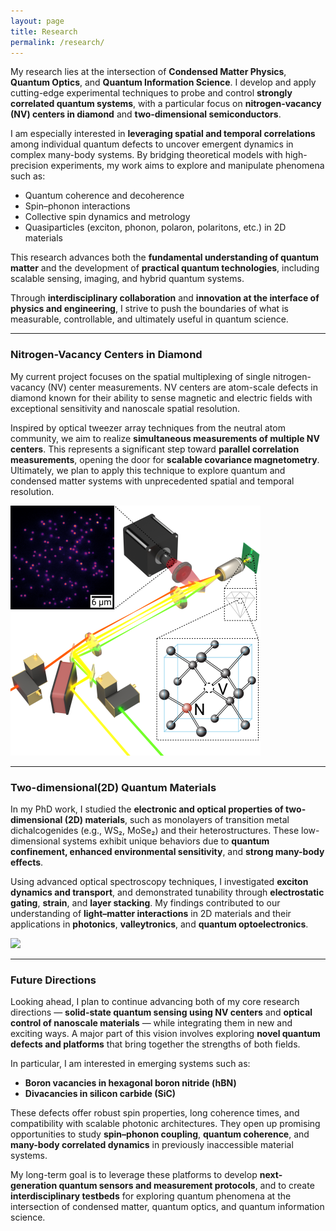 ```yaml
---
layout: page
title: Research
permalink: /research/
---
```


My research lies at the intersection of **Condensed Matter Physics**, **Quantum Optics**, and **Quantum Information Science**. I develop and apply cutting-edge experimental techniques to probe and control **strongly correlated quantum systems**, with a particular focus on **nitrogen-vacancy (NV) centers in diamond** and **two-dimensional semiconductors**.

I am especially interested in **leveraging spatial and temporal correlations** among individual quantum defects to uncover emergent dynamics in complex many-body systems. By bridging theoretical models with high-precision experiments, my work aims to explore and manipulate phenomena such as:

- Quantum coherence and decoherence
- Spin–phonon interactions
- Collective spin dynamics and metrology
- Quasiparticles (exciton, phonon, polaron, polaritons, etc.) in 2D materials

This research advances both the **fundamental understanding of quantum matter** and the development of **practical quantum technologies**, including scalable sensing, imaging, and hybrid quantum systems.

Through **interdisciplinary collaboration** and **innovation at the interface of physics and engineering**, I strive to push the boundaries of what is measurable, controllable, and ultimately useful in quantum science.

---

### Nitrogen-Vacancy Centers in Diamond

My current project focuses on the spatial multiplexing of single nitrogen-vacancy (NV) center measurements. NV centers are atom-scale defects in diamond known for their ability to sense magnetic and electric fields with exceptional sensitivity and nanoscale spatial resolution.

Inspired by optical tweezer array techniques from the neutral atom community, we aim to realize **simultaneous measurements of multiple NV centers**. This represents a significant step toward **parallel correlation measurements**, opening the door for **scalable covariance magnetometry**. Ultimately, we plan to apply this technique to explore quantum and condensed matter systems with unprecedented spatial and temporal resolution.

<a href="/assets/key_multi_nv_image.png" data-lightbox="research" data-title="Multiplexed readout of NV centers">
  <img src="/assets/key_multi_nv_image.png" width="400">
</a>

---

### Two-dimensional(2D) Quantum Materials

In my PhD work, I studied the **electronic and optical properties of two-dimensional (2D) materials**, such as monolayers of transition metal dichalcogenides (e.g., WS₂, MoSe₂) and their heterostructures. These low-dimensional systems exhibit unique behaviors due to **quantum confinement, enhanced environmental sensitivity**, and **strong many-body effects**.

Using advanced optical spectroscopy techniques, I investigated **exciton dynamics and transport**, and demonstrated tunability through **electrostatic gating**, **strain**, and **layer stacking**. My findings contributed to our understanding of **light–matter interactions** in 2D materials and their applications in **photonics**, **valleytronics**, and **quantum optoelectronics**.

<a href="/assets/exciton_phonon_schematic.png" data-lightbox="research" data-title="Exciton–phonon interactions in 2D materials">
  <img src="/assets/exciton_phonon_schematic.png" width="400">
</a>

---

### Future Directions

Looking ahead, I plan to continue advancing both of my core research directions — **solid-state quantum sensing using NV centers** and **optical control of nanoscale materials** — while integrating them in new and exciting ways. A major part of this vision involves exploring **novel quantum defects and platforms** that bring together the strengths of both fields.

In particular, I am interested in emerging systems such as:

- **Boron vacancies in hexagonal boron nitride (hBN)**
- **Divacancies in silicon carbide (SiC)**

These defects offer robust spin properties, long coherence times, and compatibility with scalable photonic architectures. They open up promising opportunities to study **spin–phonon coupling**, **quantum coherence**, and **many-body correlated dynamics** in previously inaccessible material systems.

My long-term goal is to leverage these platforms to develop **next-generation quantum sensors and measurement protocols**, and to create **interdisciplinary testbeds** for exploring quantum phenomena at the intersection of condensed matter, quantum optics, and quantum information science.


